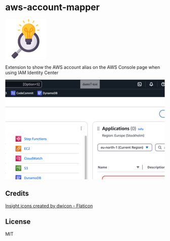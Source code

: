 # aws-account-mapper
![logo](./source/icon.png)

Extension to show the AWS account alias on the AWS Console page when using IAM Identity Center

![A screenshot that shows the Overlay](./media/screenshot_overlay.png)

## Credits

[Insight icons created by dwicon - Flaticon](https://www.flaticon.com/free-icons/insight)

## License
MIT
